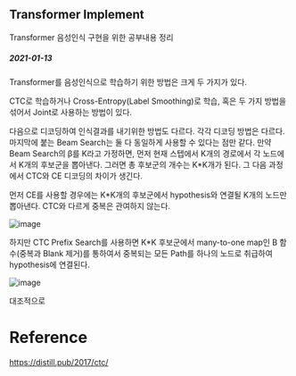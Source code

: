 ## Transformer Implement
Transformer 음성인식 구현을 위한 공부내용 정리

##### 2021-01-13

Transformer를 음성인식으로 학습하기 위한 방법은 크게 두 가지가 있다.

CTC로 학습하거나 Cross-Entropy(Label Smoothing)로 학습, 혹은 두 가지 방법을 섞어서 Joint로 사용하는 방법이 있다.



다음으로 디코딩하여 인식결과를 내기위한 방법도 다르다. 각각 디코딩 방법은 다르다. 마지막에 붙는 Beam Search는 둘 다 동일하게 사용할 수 있다는 점만 같다.  만약 Beam Search의 β를 K라고 가정하면, 먼저 현재 스텝에서 K개의 경로에서 각 노드에서 K개의 후보군을 뽑아낸다. 그러면 총 후보군의 개수는 K*K개가 된다. 그 다음 과정에서 CTC와 CE 디코딩의 차이가 생긴다.

먼저 CE를 사용할 경우에는  K*K개의 후보군에서 hypothesis와 연결될 K개의 노드만 뽑아낸다. CTC와 다르게 중복은 관여하지 않는다.

![image](https://user-images.githubusercontent.com/33983084/104385596-e3209f80-5576-11eb-8670-0d88d217400f.png)

하지만 CTC Prefix Search를 사용하면 K*K 후보군에서 many-to-one map인 B 함수(중복과 Blank 제거)를 통하여서 중복되는 모든 Path를 하나의 노드로 취급하여 hypothesis에 연결된다.

![image](https://user-images.githubusercontent.com/33983084/104385676-01869b00-5577-11eb-9966-a877d23d6323.png)

대조적으로 

# Reference

https://distill.pub/2017/ctc/
